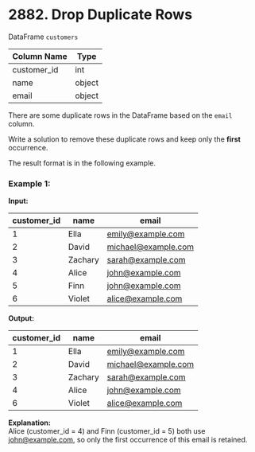 # 2882. Drop Duplicate Rows

DataFrame `customers`

| Column Name | Type   |
|-------------|--------|
| customer_id | int    |
| name        | object |
| email       | object |

There are some duplicate rows in the DataFrame based on the `email` column.

Write a solution to remove these duplicate rows and keep only the **first** occurrence.

The result format is in the following example.

### Example 1:
**Input:**

| customer_id | name    | email               |
|-------------|---------|---------------------|
| 1           | Ella    | emily@example.com   |
| 2           | David   | michael@example.com |
| 3           | Zachary | sarah@example.com   |
| 4           | Alice   | john@example.com    |
| 5           | Finn    | john@example.com    |
| 6           | Violet  | alice@example.com   |

**Output:** 

| customer_id | name    | email               |
|-------------|---------|---------------------|
| 1           | Ella    | emily@example.com   |
| 2           | David   | michael@example.com |
| 3           | Zachary | sarah@example.com   |
| 4           | Alice   | john@example.com    |
| 6           | Violet  | alice@example.com   |


**Explanation:**  
Alice (customer_id = 4) and Finn (customer_id = 5) both use john@example.com, so only the first occurrence of this email is retained.